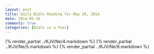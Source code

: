 ```yaml
---
layout: post
title: Daily Bible Reading for May 26, 2014
date: 2014-05-26
comments: true
categories: [Bible in a Year]
---
```

{% render_partial ../KJV/Ne/4.markdown %}
{% render_partial ../KJV/Ne/5.markdown %}
{% render_partial ../KJV/Ne/6.markdown %}
